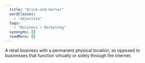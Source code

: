```yaml
---
  title: "brick-and-mortar"
  wordClasses: 
    - "adjective"
  tags: 
    - "Business / Marketing"
  synonyms: []
  readMore: []
---
```

A retail business with a permanent physical location, as opposed to businesses that function virtually or solely through the internet.
